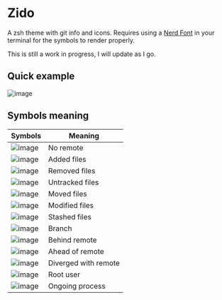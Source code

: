 # Zido

A zsh theme with git info and icons. Requires using a [Nerd Font](https://github.com/ryanoasis/nerd-fonts/tree/master) in your terminal for the symbols to render properly.

This is still a work in progress, I will update as I go.

## Quick example
![image](https://github.com/user-attachments/assets/cbf088e6-e963-4372-87bf-67e9e6df846d)

## Symbols meaning 
| Symbols | Meaning |
|---------|-----------|
| ![image](https://github.com/user-attachments/assets/1206637b-39ff-46d7-a32d-e070f1c895fe) | No remote |
| ![image](https://github.com/user-attachments/assets/002f4dc6-6096-4cc5-b23f-b8ea76e52c8f) | Added files |
| ![image](https://github.com/user-attachments/assets/e9e9e8b0-b117-47ab-bc7a-8479eda8a70c) | Removed files |
| ![image](https://github.com/user-attachments/assets/e825cd9d-70f9-4dc0-8217-8ff24591975c) | Untracked files |
| ![image](https://github.com/user-attachments/assets/58cbbfe5-e202-408f-8cc1-33fdf40a4934) | Moved files |
| ![image](https://github.com/user-attachments/assets/c2a8a1d9-d835-4bf4-9926-be5536ae0cd7) | Modified files |
| ![image](https://github.com/user-attachments/assets/bd3b6615-8680-49ba-b65e-f84b04c723cd) | Stashed files |
| ![image](https://github.com/user-attachments/assets/fb2ceccf-5257-4cd1-9809-d089c1f89b53) | Branch |
| ![image](https://github.com/user-attachments/assets/2aeb7dff-b1a5-447f-bf03-83aeaaef73f4) | Behind remote |
| ![image](https://github.com/user-attachments/assets/b03e0844-6a9e-4d3b-b5bb-f55c743e4a5a) | Ahead of remote |
| ![image](https://github.com/user-attachments/assets/c0fc917f-2bab-436a-8811-30961a961bfb) | Diverged with remote |
| ![image](https://github.com/user-attachments/assets/4ce2ce37-f8af-4740-9bde-10f021319c6a) | Root user |
| ![image](https://github.com/user-attachments/assets/fa99d416-a4e2-4392-b593-771a2a547343) | Ongoing process |










